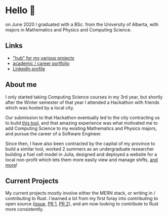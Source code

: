 # Hello 👋

on June 2020 I graduated with a BSc. from the University of Alberta, with majors in Mathematics and Physics and Computing Science.

## Links
- ["hub" for my various projects](https://www.nadon.io/)
- [academic / career portfolio](https://acad.nadon.io/)
- [LinkedIn profile](https://www.linkedin.com/in/pnadon/)

## About me
I only started taking Computing Science courses in my 3rd year, but shortly after the Winter semester of that year I attended a Hackathon with friends which was hosted by a local city. 

Our submission to that Hackathon eventually led to the city contracting us to build [this tool](https://www.etatool.com/), and that amazing experience was what motivated me to add Computing Science to my existing Mathematics and Physics majors, and pursue the career of a Software Engineer.

Since then, I have also been contracted by the capital of my province to build a similar tool, worked 2 summers as an undergraduate researcher building a fuel cell model in Julia, designed and deployed a website for a local non-profit which lets them more easily view and manage shifts, [and more](https://acad.nadon.io/)!

## Current Projects
My current projects mostly involve either the MERN stack, or writing in / contributing to Rust. I learned a lot from my first foray into contributing to open source ([issue](https://github.com/rust-lang/rust/issues/71193), [PR 1](https://github.com/rust-lang/rust/pull/74664#issuecomment-663989162), [PR 2](https://github.com/rust-lang/miri/pull/1487#issuecomment-664658597)), and am now looking to contribute to Rust more consistently.
<!--
**pnadon/pnadon** is a ✨ _special_ ✨ repository because its `README.md` (this file) appears on your GitHub profile.

Here are some ideas to get you started:

- 🔭 I’m currently working on ...
- 🌱 I’m currently learning ...
- 👯 I’m looking to collaborate on ...
- 🤔 I’m looking for help with ...
- 💬 Ask me about ...
- 📫 How to reach me: ...
- 😄 Pronouns: ...
- ⚡ Fun fact: ...
-->
